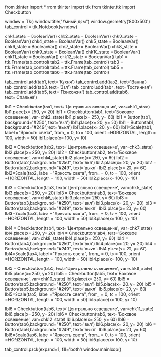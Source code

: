 from tkinter import *
from tkinter import ttk
from tkinter.ttk import Checkbutton

window = Tk()
window.title("Умный дом")
window.geometry('800x500')
tab_control = ttk.Notebook(window)

chk1_state = BooleanVar()
chk2_state = BooleanVar()
chk3_state = BooleanVar()
chk4_state = BooleanVar()
chk5_state = BooleanVar()
chk6_state = BooleanVar()
chk7_state = BooleanVar()
chk8_state = BooleanVar()
chk9_state = BooleanVar()
chk10_state = BooleanVar()
chk11_state = BooleanVar()
chk12_state = BooleanVar()
tab1 = ttk.Frame(tab_control)
tab2 = ttk.Frame(tab_control)
tab3 = ttk.Frame(tab_control)
tab4 = ttk.Frame(tab_control)
tab5 = ttk.Frame(tab_control)
tab6 = ttk.Frame(tab_control)

tab_control.add(tab1, text='Кухня')
tab_control.add(tab2, text='Ванна')
tab_control.add(tab3, text='Зал')
tab_control.add(tab4, text='Гостинная')
tab_control.add(tab5, text='Прихожия')
tab_control.add(tab6, text='Спальня')

lbl1 = Checkbutton(tab1, text='Центрально освещение', var=chk1_state)
lbl1.place(x= 250, y= 20)
lbl1 = Checkbutton(tab1, text='Боковое освещение', var=chk2_state)
lbl1.place(x= 250, y= 60)
lbl1 = Button(tab1, background="#250", text='вкл')
lbl1.place(x= 20, y= 20)
lbl1 = Button(tab1, background="#249",text='выкл')
lbl1.place(x= 20, y= 60)
lbl1=Scale(tab1, label ="Яркость света", from_ = 0, to = 100, orient =HORIZONTAL, length = 100, width = 50)
lbl1.place(x= 100, y= 10)

lbl2 = Checkbutton(tab2, text='Центрально освещение', var=chk3_state)
lbl2.place(x= 250, y= 20)
lbl2 = Checkbutton(tab2, text='Боковое освещение', var=chk4_state)
lbl2.place(x= 250, y= 60)
lbl2 = Button(tab2,background="#250", text='вкл')
lbl2.place(x= 20, y= 20)
lbl2 = Button(tab2,background="#249", text='выкл')
lbl2.place(x= 20, y= 60)
lbl2=Scale(tab2, label ="Яркость света", from_ = 0, to = 100, orient =HORIZONTAL, length = 100, width = 50)
lbl2.place(x= 100, y= 10)

lbl3 = Checkbutton(tab3, text='Центрально освещение', var=chk5_state)
lbl3.place(x= 250, y= 20)
lbl3 = Checkbutton(tab3, text='Боковое освещение', var=chk6_state)
lbl3.place(x= 250, y= 60)
lbl3 = Button(tab3,background="#250", text='вкл')
lbl3.place(x= 20, y= 20)
lbl3 = Button(tab3,background="#249", text='выкл')
lbl3.place(x= 20, y= 60)
lbl3=Scale(tab3, label ="Яркость света", from_ = 0, to = 100, orient =HORIZONTAL, length = 100, width = 50)
lbl3.place(x= 100, y= 10)

lbl4 = Checkbutton(tab4, text='Центрально освещение', var=chk7_state)
lbl4.place(x= 250, y= 20)
lbl4 = Checkbutton(tab4, text='Боковое освещение', var=chk8_state)
lbl4.place(x= 250, y= 60)
lbl4 = Button(tab4,background="#250", text='вкл')
lbl4.place(x= 20, y= 20)
lbl4 = Button(tab4,background="#249", text='выкл')
lbl4.place(x= 20, y= 60)
lbl4=Scale(tab4, label ="Яркость света", from_ = 0, to = 100, orient =HORIZONTAL, length = 100, width = 50)
lbl4.place(x= 100, y= 10)

lbl5 = Checkbutton(tab5, text='Центрально освещение', var=chk9_state)
lbl5.place(x= 250, y= 20)
lbl5 = Checkbutton(tab5, text='Боковое освещение', var=chk10_state)
lbl5.place(x= 250, y= 60)
lbl5 = Button(tab5,background="#250", text='вкл')
lbl5.place(x= 20, y= 20)
lbl5 = Button(tab5,background="#249", text='выкл')
lbl5.place(x= 20, y= 60)
lbl5=Scale(tab5, label ="Яркость света", from_ = 0, to = 100, orient =HORIZONTAL, length = 100, width = 50)
lbl5.place(x= 100, y= 10)

lbl6 = Checkbutton(tab6, text='Центрально освещение', var=chk11_state)
lbl6.place(x= 250, y= 20)
lbl6 = Checkbutton(tab6, text='Боковое освещение', var=chk12_state)
lbl6.place(x= 250, y= 60)
lbl6 = Button(tab6,background="#250", text='вкл')
lbl6.place(x= 20, y= 20)
lbl6 = Button(tab6,background="#249", text='выкл')
lbl6.place(x= 20, y= 60)
lbl6=Scale(tab6, label ="Яркость света", from_ = 0, to = 100, orient =HORIZONTAL, length = 100, width = 50)
lbl6.place(x= 100, y= 10)

tab_control.pack(expand=1, fill='both')
window.mainloop()
